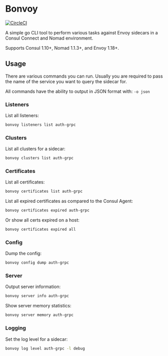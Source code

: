 # Bonvoy

[![CircleCI](https://circleci.com/gh/bigcommerce/bonvoy/tree/main.svg?style=svg&circle-token=df991e7eb7eb4c38c2ece44f81cc259d6d9a8929)](https://circleci.com/gh/bigcommerce/bonvoy/tree/main)

A simple go CLI tool to perform various tasks against Envoy sidecars in a Consul
Connect and Nomad environment.

Supports Consul 1.10+, Nomad 1.1.3+, and Envoy 1.18+. 

## Usage

There are various commands you can run. Usually you are required to pass the
name of the service you want to query the sidecar for.

All commands have the ability to output in JSON format with: `-o json`

### Listeners

List all listeners:
```bash
bonvoy listeners list auth-grpc
```

### Clusters

List all clusters for a sidecar:
```bash
bonvoy clusters list auth-grpc
```

### Certificates

List all certificates:
```bash
bonvoy certificates list auth-grpc
```

List all expired certificates as compared to the Consul Agent:
```bash
bonvoy certificates expired auth-grpc
```

Or show all certs expired on a host:
```bash
bonvoy certificates expired all
```

### Config

Dump the config:
```bash
bonvoy config dump auth-grpc
```

### Server

Output server information:
```bash
bonvoy server info auth-grpc
```

Show server memory statistics:
```bash
bonvoy server memory auth-grpc
```

### Logging

Set the log level for a sidecar:
```bash
bonvoy log level auth-grpc -l debug
```